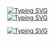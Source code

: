 <div align="center">
<a href="https://git.io/typing-svg"><img src="https://readme-typing-svg.herokuapp.com?font=Fira+Code&pause=3000&center=true&multiline=true&repeat=false&width=435&lines=Hi+there%2C+I'm+Vadim." alt="Typing SVG" /></a>
  <br>
  <a href="https://git.io/typing-svg"><img src="https://readme-typing-svg.herokuapp.com?font=Fira+Code&pause=3000&center=true&multiline=true&repeat=false&width=435&lines=I+develop+different+applications." alt="Typing SVG" /></a>
  
<a href="https://git.io/typing-svg"><img src="https://readme-typing-svg.herokuapp.com?font=Fira+Code&duration=3000&pause=500&center=true&multiline=true&repeat=false&width=435&height=80&lines=I+use+different+technologies%3A;.Net%2C+Python%2C+Kotlin" alt="Typing SVG" /></a>


